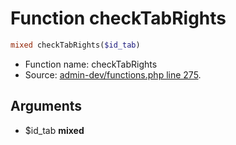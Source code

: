 Function checkTabRights
===========================





```php
mixed checkTabRights($id_tab)
```

* Function name: checkTabRights
* Source: [admin-dev/functions.php line 275](https://github.com/PrestaShop/PrestaShop/blob/1.5.0.5/admin-dev/functions.php#L275).

Arguments
---------

* $id_tab **mixed**

